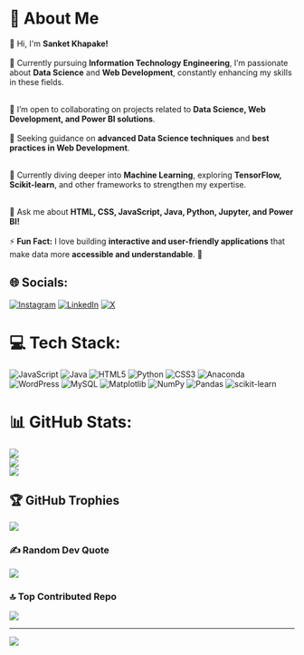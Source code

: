 # 💫 About Me  


👋 Hi, I'm **Sanket Khapake!** <br>  
🔭 Currently pursuing **Information Technology Engineering**, I’m passionate about **Data Science** and **Web Development**, constantly enhancing my skills in these fields. <br><br>  

👯 I’m open to collaborating on projects related to **Data Science, Web Development, and Power BI solutions**. <br>  
🤝 Seeking guidance on **advanced Data Science techniques** and **best practices in Web Development**. <br><br>  

🌱 Currently diving deeper into **Machine Learning**, exploring **TensorFlow, Scikit-learn**, and other frameworks to strengthen my expertise. <br><br>  

💬 Ask me about **HTML, CSS, JavaScript, Java, Python, Jupyter, and Power BI!** <br>  
⚡ **Fun Fact:** I love building **interactive and user-friendly applications** that make data more **accessible and understandable**. 🚀 <br>  



## 🌐 Socials:
[![Instagram](https://img.shields.io/badge/Instagram-%23E4405F.svg?logo=Instagram&logoColor=white)]([https://instagram.com/https://www.instagram.com/sank_et1903/](https://www.instagram.com/sank_et1903/)) [![LinkedIn](https://img.shields.io/badge/LinkedIn-%230077B5.svg?logo=linkedin&logoColor=white)](https://linkedin.com/in/https://www.linkedin.com/in/sanket-khapake-3ba430257?originalSubdomain=in) [![X](https://img.shields.io/badge/X-black.svg?logo=X&logoColor=white)](https://x.com/https://x.com/KhapakeSan35683?mx=2) 

# 💻 Tech Stack:
![JavaScript](https://img.shields.io/badge/javascript-%23323330.svg?style=for-the-badge&logo=javascript&logoColor=%23F7DF1E) ![Java](https://img.shields.io/badge/java-%23ED8B00.svg?style=for-the-badge&logo=openjdk&logoColor=white) ![HTML5](https://img.shields.io/badge/html5-%23E34F26.svg?style=for-the-badge&logo=html5&logoColor=white) ![Python](https://img.shields.io/badge/python-3670A0?style=for-the-badge&logo=python&logoColor=ffdd54) ![CSS3](https://img.shields.io/badge/css3-%231572B6.svg?style=for-the-badge&logo=css3&logoColor=white) ![Anaconda](https://img.shields.io/badge/Anaconda-%2344A833.svg?style=for-the-badge&logo=anaconda&logoColor=white) ![WordPress](https://img.shields.io/badge/WordPress-%23117AC9.svg?style=for-the-badge&logo=WordPress&logoColor=white)  ![MySQL](https://img.shields.io/badge/mysql-4479A1.svg?style=for-the-badge&logo=mysql&logoColor=white) ![Matplotlib](https://img.shields.io/badge/Matplotlib-%23ffffff.svg?style=for-the-badge&logo=Matplotlib&logoColor=black) ![NumPy](https://img.shields.io/badge/numpy-%23013243.svg?style=for-the-badge&logo=numpy&logoColor=white) ![Pandas](https://img.shields.io/badge/pandas-%23150458.svg?style=for-the-badge&logo=pandas&logoColor=white)  ![scikit-learn](https://img.shields.io/badge/scikit--learn-%23F7931E.svg?style=for-the-badge&logo=scikit-learn&logoColor=white)
# 📊 GitHub Stats:
![](https://github-readme-stats.vercel.app/api?username=san7499&theme=dark&hide_border=false&include_all_commits=false&count_private=false)<br/>
![](https://github-readme-streak-stats.herokuapp.com/?user=san7499&theme=dark&hide_border=false)<br/>
![](https://github-readme-stats.vercel.app/api/top-langs/?username=san7499&theme=dark&hide_border=false&include_all_commits=false&count_private=false&layout=compact)

## 🏆 GitHub Trophies
![](https://github-profile-trophy.vercel.app/?username=san7499&theme=radical&no-frame=false&no-bg=true&margin-w=4)

### ✍️ Random Dev Quote
![](https://quotes-github-readme.vercel.app/api?type=horizontal&theme=radical)

### 🔝 Top Contributed Repo
![](https://github-contributor-stats.vercel.app/api?username=san7499&limit=5&theme=dark&combine_all_yearly_contributions=true)

---
[![](https://visitcount.itsvg.in/api?id=san7499&icon=0&color=0)](https://visitcount.itsvg.in)

<!-- Proudly created with GPRM ( https://gprm.itsvg.in ) -->
